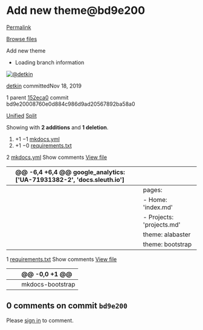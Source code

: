 # Add new theme@bd9e200

[Permalink](add-new-theme-bd9e200.md)

[Browse files](https://github.com/sleuth-io/sleuth-documentation/tree/bd9e20008760e0d884c986d9ad20567892ba58a0)

 Add new theme

* Loading branch information

 [![@detkin](https://avatars3.githubusercontent.com/u/419523?s=60&v=4)](https://github.com/detkin)

[detkin](https://github.com/sleuth-io/sleuth-documentation/commits?author=detkin) committedNov 18, 2019

 1 parent [152eca0](https://github.com/sleuth-io/sleuth-documentation/commit/152eca08a44d5198c783b9937dce70ef3593dde5) commit bd9e20008760e0d884c986d9ad20567892ba58a0

 [Unified](https://github.com/sleuth-io/sleuth-documentation/commit/bd9e20008760e0d884c986d9ad20567892ba58a0?diff=unified) [Split](https://github.com/sleuth-io/sleuth-documentation/commit/bd9e20008760e0d884c986d9ad20567892ba58a0?diff=split)

 Showing with **2 additions** and **1 deletion**.

1.  +1 −1 [mkdocs.yml](add-new-theme-bd9e200.md#diff-45ee620855dad847bea76b49932ad7db)
2.  +1 −0 [requirements.txt](add-new-theme-bd9e200.md#diff-b4ef698db8ca845e5845c4618278f29a)

 2 [mkdocs.yml](add-new-theme-bd9e200.md#diff-45ee620855dad847bea76b49932ad7db)  Show comments [View file](https://github.com/sleuth-io/sleuth-documentation/blob/bd9e20008760e0d884c986d9ad20567892ba58a0/mkdocs.yml)

|  | @@ -6,4 +6,4 @@ google\_analytics: \['UA-71931382-2', 'docs.sleuth.io'\] |  |
| :--- | :--- | :--- |
|  |  |  pages: |
|  |  |  - Home: 'index.md' |
|  |  |  - Projects: 'projects.md' |
|  |  |  theme: alabaster |
|  |  |  theme: bootstrap |

 1 [requirements.txt](add-new-theme-bd9e200.md#diff-b4ef698db8ca845e5845c4618278f29a)  Show comments [View file](https://github.com/sleuth-io/sleuth-documentation/blob/bd9e20008760e0d884c986d9ad20567892ba58a0/requirements.txt)

|  |  | @@ -0,0 +1 @@ |
| :--- | :--- | :--- |
|  |  |  mkdocs-bootstrap  |

##  0 comments on commit `bd9e200`

 Please [sign in](https://github.com/login?return_to=https%3A%2F%2Fgithub.com%2Fsleuth-io%2Fsleuth-documentation%2Fcommit%2Fbd9e20008760e0d884c986d9ad20567892ba58a0) to comment.

